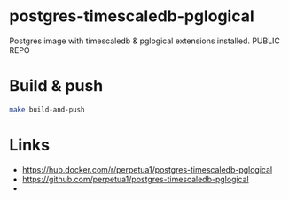 # postgres-timescaledb-pglogical
Postgres image with timescaledb &amp; pglogical extensions installed. PUBLIC REPO

# Build & push

```bash
make build-and-push
```

# Links
* https://hub.docker.com/r/perpetua1/postgres-timescaledb-pglogical
* https://github.com/perpetua1/postgres-timescaledb-pglogical
* 
